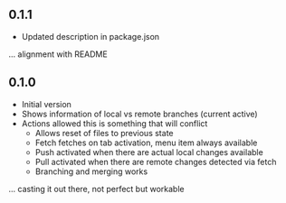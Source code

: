 ## 0.1.1

- Updated description in package.json

... alignment with README

## 0.1.0

- Initial version
- Shows information of local vs remote branches (current active)
- Actions allowed this is something that will conflict
  - Allows reset of files to previous state
  - Fetch fetches on tab activation, menu item always available
  - Push activated when there are actual local changes available
  - Pull activated when there are remote changes detected via fetch
  - Branching and merging works

... casting it out there, not perfect but workable
